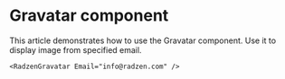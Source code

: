 # Gravatar component
This article demonstrates how to use the Gravatar component. Use it to display image from specified email.

```
<RadzenGravatar Email="info@radzen.com" />
```